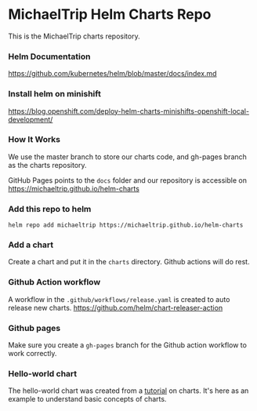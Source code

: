 # MichaelTrip Helm Charts Repo

This is the MichaelTrip charts repository.

### Helm Documentation

https://github.com/kubernetes/helm/blob/master/docs/index.md

### Install helm on minishift

https://blog.openshift.com/deploy-helm-charts-minishifts-openshift-local-development/

### How It Works

We use the master branch to store our charts code, and gh-pages branch as the charts repository.

GitHub Pages points to the `docs` folder and our repository is accessible on https://michaeltrip.github.io/helm-charts

### Add this repo to helm

```
helm repo add michaeltrip https://michaeltrip.github.io/helm-charts
```

### Add a chart

Create a chart and put it in the `charts` directory. Github actions will do rest.


### Github Action workflow

A workflow in the `.github/workflows/release.yaml` is created to auto release new charts. https://github.com/helm/chart-releaser-action

### Github pages

Make sure you create a `gh-pages` branch for the Github action workflow to work correctly.

### Hello-world chart

The hello-world chart was created from a [tutorial](https://hackernoon.com/the-missing-ci-cd-kubernetes-component-helm-package-manager-1fe002aac680) on charts. It's here as an example to understand basic concepts of charts.

